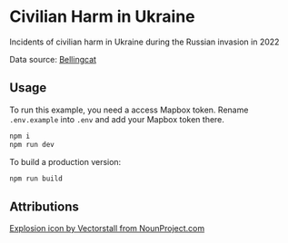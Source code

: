 # Civilian Harm in Ukraine
Incidents of civilian harm in Ukraine during the Russian invasion in 2022

Data source: [Bellingcat](https://ukraine.bellingcat.com/)

## Usage

To run this example, you need a access Mapbox token.
Rename `.env.example` into `.env` and add your Mapbox token there.


```bash
npm i
npm run dev
```

To build a production version:

```bash
npm run build
```


## Attributions


[Explosion icon by Vectorstall from NounProject.com](https://thenounproject.com/icon/explosion-3679623/)
